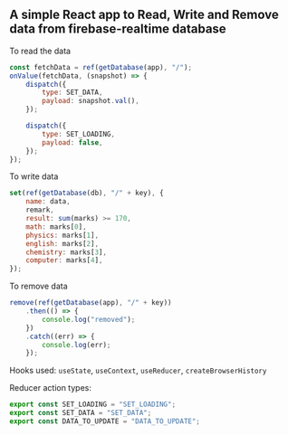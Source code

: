 ## A simple React app to Read, Write and Remove data from firebase-realtime database

To read the data

```js
const fetchData = ref(getDatabase(app), "/");
onValue(fetchData, (snapshot) => {
    dispatch({
        type: SET_DATA,
        payload: snapshot.val(),
    });

    dispatch({
        type: SET_LOADING,
        payload: false,
    });
});
```

To write data

```js
set(ref(getDatabase(db), "/" + key), {
    name: data,
    remark,
    result: sum(marks) >= 170,
    math: marks[0],
    physics: marks[1],
    english: marks[2],
    chemistry: marks[3],
    computer: marks[4],
});
```

To remove data

```js
remove(ref(getDatabase(app), "/" + key))
    .then(() => {
        console.log("removed");
    })
    .catch((err) => {
        console.log(err);
    });
```
Hooks used: `useState`, `useContext`, `useReducer`, `createBrowserHistory`

Reducer action types:
```js
export const SET_LOADING = "SET_LOADING";
export const SET_DATA = "SET_DATA";
export const DATA_TO_UPDATE = "DATA_TO_UPDATE";
```
